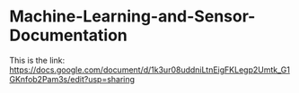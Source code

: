 # Machine-Learning-and-Sensor-Documentation
This is the link: https://docs.google.com/document/d/1k3ur08uddniLtnEigFKLegp2Umtk_G1GKnfob2Pam3s/edit?usp=sharing
